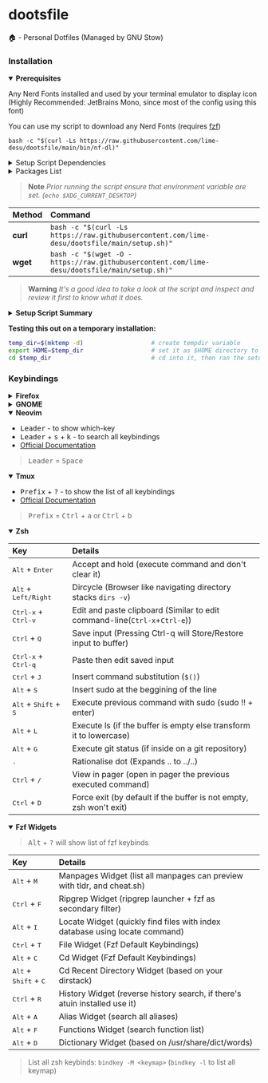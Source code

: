 # dootsfile
🏠 - Personal Dotfiles (Managed by GNU Stow)

### Installation
<details open>
  <summary><strong> Prerequisites </strong></summary>

Any Nerd Fonts installed and used by your terminal emulator to display icon (Highly Recommended: JetBrains Mono, since most of the config using this font)

You can use my script to download any Nerd Fonts
(requires [fzf](https://github.com/junegunn/fzf))
```
bash -c "$(curl -Ls https://raw.githubusercontent.com/lime-desu/dootsfile/main/bin/nf-dl)"
```
<details>
  <summary>Setup Script Dependencies </summary>

| Packages | Description | 
| :---     | :----| 
|  chsh    | Util-Linux (system utilities)
|  curl    | Transfer a URL
|  git     | Version Control System
|  jq      | Command-line JSON processor
|  stow    | Manage farms of symbolik links
|  tar     | An archiving utility
|  wget    | The non-interactive network downloader
|  zsh     | Powerful interactive shell

</details>

<details>
  <summary> Packages List </summary>

  #### Applications:

  Following packages that will be installed on the setup script:

| Packages      | Arch | Debian |Fedora | Void | Description |
| :---          | :--- | :---   | :---  | :--- | :----| 
|  alacritty    | ✓    | ✗      | ✓     | ✓    | Fast, cross-platform, OpenGL terminal Emulator 
|  foliate      | ✓    | ✗      | ✓     | ✓    | A Simple and modern GTK eBook reader
|  foot         | ✓    | ✓      | ✓     | ✓    | Lightweight Wayland terminal emulator
|  mpv          | ✓    | ✓      | ✓     | ✓    | A media player
|  kitty        | ✓    | ✓      | ✓     | ✓    | Cross-platform, fast, feature rich, GPU based terminal

| Flatpak Packages      | Description |
| :---                  | :---        |
| amberol               | Plays music, and nothing else
| flatseal              | Utility to manage Flatpak Applications Permission
| junction              | Application chooser for opening files and links
| gradience             | Change the look of adwaita with ease

  **Command Line Utilities** *(Mostly [Modern Unix](https://github.com/ibraheemdev/modern-unix))*

| Packages      | Arch | Debian |Fedora | Void | Description |
| :---          | :--- | :---   | :---  | :--- | :----| 
|  bat          | ✓    | ✓      | ✓     | ✓    | A Cat(1) clone with wings
|  broot        | ✓    | ✗      | ✗     | ✓    | A tree explorer and a customizable launcher
|  btop         | ✓    | ✓      | ✓     | ✓    | Modern Resources Monitor Utility
|  cava         | ✗    | ✓      | ✓     | ✓    | Console-based Audio Visualizezr for Alsa
|  chafa        | ✓    | ✓      | ✓     | ✓    | Terminal graphics and character art generator.
|  delta        | ✓    | ✗      | ✓     | ✓    | Syntax-highlighting pager for git, diff etc.
|  dust         | ✓    | ✗      | ✗     | ✓    | A more intuitive version of du in rust
|  exa          | ✓    | ✓      | ✓     | ✓    | Modern replacement for ls
|  fd           | ✓    | ✓      | ✓     | ✓    | Simple, fast and user-friendly alternative to find
|  fuck         | ✓    | ✓      | ✓     | ✓    | App that corrects your previous console command
|  fzf          | ✓    | ✓      | ✓     | ✓    | A command-line fuzzy finder
|  lsd          | ✓    | ✗      | ✓     | ✓    | Ls command with pretty colors and some other stuff
|  neofetch     | ✓    | ✓      | ✓     | ✓    | CLI system information tool
|  ripgrep      | ✓    | ✓      | ✓     | ✓    | Command Line oriented search tool
|  starship     | ✓    | ✗      | ✗     | ✓    | Cross platform shell prompt
|  tldr         | ✓    | ✗      | ✓     | ✓    | Fast and customizable TLDR Client (tealdeer)
|  tmux         | ✓    | ✓      | ✓     | ✓    | A terminal multiplexer
|  unzip        | ✓    | ✓      | ✓     | ✓    | A utility for unpacking zip files
|  wl-clipboard | ✓    | ✓      | ✓     | ✓    | Command-line copy/paste utilities for Wayland


  <sub><sup>*Foliate is available on Debian, but it isn't available on Ubuntu (only on 3rd party repo PPA) so I didn't include it.* </sub></sup>
  <sub><sup>*If the package manager can't find all the necessary packages, it will fail to install and won't do anything* </sub></sup>

  Required version:
  - `fzf` >= 0.30 (***deps:*** *bat, broot, fd lsd rg wl-copy*)
  - `lsd` >= 0.23.1
  - `neovim` >= 0.8.0 (***deps:*** *C Compiler and Nodejs*)

  Also include essential group of packages for building and compiling

  </details>
</details>

> **Note** *Prior running the script ensure that environment variable are set. (`echo $XDG_CURRENT_DESKTOP`)*

| Method    | Command                                                                                     |
| :-------- | :-----------------------------------------------------------------------------------------  |
| **curl**  | `bash -c "$(curl -Ls https://raw.githubusercontent.com/lime-desu/dootsfile/main/setup.sh)"`   |
| **wget**  | `bash -c "$(wget -O - https://raw.githubusercontent.com/lime-desu/dootsfile/main/setup.sh)"`  |

> **Warning** *It's a good idea to take a look at the script and inspect and review it first to know what it does.*

<details>
<summary><strong> Setup Script Summary </strong></summary>

  - Will automatically install all the necessary packages and dependencies
  - Get all the files from the source (and store it on `$HOME/Git/Local/dootsfile`)
  - Using [stow](https://www.gnu.org/software/stow/) to symlink it based on their xdg-spec directories (Backup existing files and rename with `.doots` extension.)
  - Setup zsh as a default shell, after setting this up:
    - it will automatically install and use [Oh-My-Zsh](https://ohmyz.sh/) framework and download it's [defined custom plugins](https://github.com/lime-desu/dootsfile/blob/84da632afbcba8f1b5f691352d31ab1dec26c57e/config/zsh/functions/oh-my-zsh.zsh#L83)
    - will also download and setup [Oh-My-Tmux](https://github.com/gpakosz/.tmux) too.
  - Set up Firefox/Librewolf search engine shortcuts (Not custom CSS).
    - for quick search, e.g.: `:gh` for github search, `:r/` subreddit search, `:so` stackoverflow search,`:y` youtube search and etc.
    - and it will also execute [Firefox-Ui-Fix](https://github.com/black7375/Firefox-UI-Fix) installation script
  - Install [phinger-cursors](https://github.com/phisch/phinger-cursors), [catppuccin-cursors](https://github.com/catppuccin/cursors), [neocowsay](https://github.com/Code-Hex/Neo-cowsay), and [adw-gtk3](https://github.com/lassekongo83/adw-gtk3) (will fetch it from github releases)
  - If on Gnome De:
    - Execute [catppuccin/gnome-terminal](https://github.com/catppuccin/gnome-terminal) script and apply it, and update some gnome settings.
    - This will also import all of my Gnome Keybindings (including Custom keybindings, and Gnome Shell Shortcut aswell as [Pop!_Os-Shell](https://github.com/pop-os/shell) too)
  - Lastly, if Flatpak is installed, Install useful apps: [Amberol](https://flathub.org/apps/details/io.bassi.Amberol), [Flatseal](https://flathub.org/apps/details/com.github.tchx84.Flatseal), [Junction](https://flathub.org/apps/details/re.sonny.Junction), [Gradience](https://flathub.org/apps/details/com.github.GradienceTeam.Gradience) and [Extension Manager](https://flathub.org/apps/details/com.mattjakeman.ExtensionManager) (on Gnome)

 </details>
 
  **Testing this out on a temporary installation:**
  ```sh
  temp_dir=$(mktemp -d)                   # create tempdir variable
  export HOME=$temp_dir                   # set it as $HOME directory to don't dirty your ~
  cd $temp_dir                            # cd into it, then ran the setup script above
  ```
  
  ### Keybindings
<details>
  <summary><strong> Firefox </strong></summary>

  | Keyword | Search |
  | --- | --- |
  | <kbd>:g</kbd>                                                                                               | [Google](https://www.google.com/) |
  | <kbd>:y</kbd>,<br><kbd>:y/</kbd> (most viewed), <br><kbd>:y//</kbd> or <kbd>:yt</kbd> (most viewed by year) | [Youtube](https://www.youtube.com/) |
  | <kbd>:r</kbd> or <kbd>:re</kbd>, <br> <kbd>:r/</kbd> or <kbd>r/</kbd> (subreddit)                           | [Reddit](https://www.reddit.com/) |
  | <kbd>:q</kbd>                                                                                               | [Quora](https://www.quora.com/) |
  | <kbd>:gh</kbd>, <kbd>:gh/</kbd> (most stars)                                                                | [GitHub](https://github.com) |
  | <kbd>:so</kbd>                                                                                              | [Stack Overflow](https://stackoverflow.com) |
  | <kbd>:use</kbd>                                                                                             | [Unix Stack Exchange](https://unix.stackexchange.com/) |
  | <kbd>:dd</kbd>                                                                                              | [DevDocs](https://devdocs.io/) |
  | <kbd>:mdn</kbd>                                                                                             | [MDN Web Docs](https://developer.mozilla.org/en-US/) |
  | <kbd>:var</kbd>                                                                                             | [CODELF](https://unbug.github.io/codelf/) |
  | <kbd>:aw</kbd>                                                                                              | [Arch Wiki](https://wiki.archlinux.org/) |
  | <kbd>:fed</kbd>                                                                                             | [Ask Fedora](https://ask.fedoraproject.org/) |
  | <kbd>:man</kbd>                                                                                             | [Mankier](https://www.mankier.com/) |
  | <kbd>:cnf</kbd>                                                                                             | [Command Not Found](https://command-not-found.com/) |
  | <kbd>:xsh</kbd>                                                                                             | [Explain Shell](https://www.explainshell.com/) |
  | <kbd>:ia</kbd> or <kbd>:wm</kbd>                                                                            | [Internet Archive (Wayback Machine)](https://archive.org/) |
  | <kbd>:mw</kbd>                                                                                              | [Merriam Webster Dictionary](https://www.merriam-webster.com/) |
  | <kbd>:ud</kbd>                                                                                              | [Urban Dictionary](https://www.urbandictionary.com/) |
  | <kbd>:alt</kbd>                                                                                             | [AlternativeTo](https://alternativeto.net/) |
  | <kbd>:subs</kbd>                                                                                            | [OpenSubtitles](https://www.opensubtitles.org/en/search/subs) |
  | <kbd>:dl</kbd>                                                                                              | [DeepL (to EN)](https://www.deepl.com/translator) |
  | <kbd>:tl</kbd>                                                                                              | [Google Translate (to EN)](https://translate.google.com/) |
  | <kbd>:maps</kbd>                                                                                            | [Google Maps](https://maps.google.com/) |
  | <kbd>:lib</kbd> or <kbd>:aa</kbd>                                                                           | [Anna's Archive](https://annas-archive.org/) |
  | <kbd>:libgen</kbd> or <kbd>:lg</kbd>                                                                        | [Library Genesis](https://www.libgen.is/) |
  | <kbd>:gr</kbd>                                                                                              | [Goodreads](https://www.goodreads.com/) |

  And many more some weeb and pirate stuff..
  You can find all of the list on `about:preferences#search`

  **Pro Tip:** Pressing `Ctrl-L` or `Alt-D` will focus on search bar
  
  **Adding custom search engine:**
  
  By default it is disabled you have to enabled it first,
  on `about:config` add this line and set it to true
  ```
  browser.urlbar.update2.engineAliasRefresh
  ```
  Also suggest me some good search engines to add...

</details>

<details>
  <summary><strong> GNOME </strong></summary>
	
  | Key | Action |
  | :-  | :-  |
  | <kbd>Super</kbd> + <kbd>Enter</kbd>                                      | Open Alacritty (Terminal Emulator) |
  | <kbd>Super</kbd> + <kbd>Shift</kbd> + <kbd>Q</kbd>                       | Close window |
  | <kbd>Super</kbd> + <kbd>Shift</kbd> + <kbd>M</kbd>                       | Maximize window | 
  | <kbd>Super</kbd> + <kbd>R</kbd>                                          | Adjustment Mode (PopOS Shell Extension)|
  | <kbd>Super</kbd> + <kbd>Shift</kbd> + <kbd>1-4</kbd>                     | Move window to workspace number 1-4 |
  | <kbd>Super</kbd> + <kbd>1-4</kbd>                                        | Switch to workspace number 1-4 |
  | <kbd>Ctrl</kbd> + <kbd>Alt</kbd> + <kbd>Left/Right</kbd>                 | Move to the Left/Right workspace |
  | <kbd>Ctrl</kbd> + <kbd>Alt</kbd> + <kbd>Shift</kdb> <kbd>Left/Right</kbd>| Move window one workspace to the Left/Right |
  | <kbd>Alt</kbd> + <kbd>Tab</kbd>                                          | Switch windows |
  | <kbd>Super</kbd> + <kbd>Tab</kbd>                                        | Switch Application (Gnome default alt-tab behaviour)|
  | <kbd>Super</kbd> + <kbd>Shift</kbd> + <kbd>D</kbd>                       | Hide all normal windows |
  | <kbd>Super</kbd> + <kbd>Shift</kbd> + <kbd>W</kbd>                       | Change Wallpaper Randomly |
  | <kbd>Ctrl</kbd> + <kbd>Alt</kbd> + <kbd>T</kbd>                          | Open Foot (Terminal Emulator) |
  | <kbd>Super</kbd> + <kbd>N</kbd>                                          | Open Neovim (Text Editor) |
  | <kbd>Super</kbd> + <kbd>F</kbd>                                          | Open Foliate (Ebook Reader) |
  | <kbd>Super</kbd> + <kbd>E</kbd>                                          | Open Nautilus (File Manager) |
  | <kbd>Ctrl</kbd> + <kbd>Alt</kbd> + <kbd>Del</kbd>                        | Rickroll (Opens on Foot Terminal) |
  | <kbd>Super</kbd> + <kbd>Shift</kbd> + <kbd>R</kbd>                       | Record a screencast |
  | <kbd>Super</kbd> + <kbd>I</kbd>                                          | Open Settings |
  | <kbd>Ctrl</kbd> + <kbd>Shift</kbd> + <kbd>Esc</kbd>                      | System Monitor |
  | <kbd>Super</kbd> + <kbd>Shift</kbd> + <kbd>E</kbd>                       | Logout/Exit |

  - [Official Documentation](https://help.gnome.org/users/gnome-help/stable/shell-keyboard-shortcuts.html.en)
  - [Pop Os Shell Keyboard Shortcuts](https://support.system76.com/articles/pop-keyboard-shortcuts/)

  > <kbd>Super</kbd> = <kbd>Windows Logo Key</kbd>
	
</details>

<details open>
  <summary><strong> Neovim </strong></summary>
	
  - <kbd>Leader</kbd> - to show which-key
  - <kbd>Leader</kbd> + <kbd>s</kbd> + <kbd>k</kbd> - to search all keybindings
  - [Official Documentation](https://www.lazyvim.org/keymaps)	

  > <kbd>Leader</kbd> = <kbd>Space</kbd>
	
</details>

<details open>
  <summary><strong> Tmux </strong></summary>
	
  - <kbd>Prefix</kbd> + <kbd>?</kbd> - to show the list of all keybindings
  - [Official Documentation](https://github.com/gpakosz/.tmux#bindings)

  > <kbd>Prefix</kbd> = <kbd>Ctrl</kbd> + <kbd>a</kbd> or <kbd>Ctrl</kbd> + <kbd>b</kbd>
	</details>

<details open>
  <summary><strong> Zsh </strong></summary>
	
  | Key | Details |
  | :-  | :-  |
  | <kbd>Alt</kbd> + <kbd>Enter</kbd>                     | Accept and hold (execute command and don't clear it)
  | <kbd>Alt</kbd> + <kbd>Left/Right</kdb>                | Dircycle (Browser like navigating directory stacks `dirs -v`)
  | <kbd>Ctrl-x</kbd> + <kbd>Ctrl-v</kbd>                 | Edit and paste clipboard (Similar to edit command-line(`Ctrl-x`+`Ctrl-e`))
  | <kbd>Ctrl</kbd> + <kbd>Q</kbd>                        | Save input (Pressing Ctrl-q will Store/Restore input to buffer)
  | <kbd>Ctrl-x</kbd> + <kbd>Ctrl-q</kbd>                 | Paste then edit saved input
  | <kbd>Ctrl</kbd> + <kbd>J</kbd>                        | Insert command substitution (`$()`)
  | <kbd>Alt</kbd> + <kbd>S</kbd>                         | Insert sudo at the beggining of the line
  | <kbd>Alt</kbd> + <kbd>Shift</kbd> + <kbd>S</kbd>      | Execute previous command with sudo (sudo !! + enter)
  | <kbd>Alt</kbd> + <kbd>L</kbd>                         | Execute ls (if the buffer is empty else transform it to lowercase)
  | <kbd>Alt</kbd> + <kbd>G</kbd>                         | Execute git status (if inside on a git repository)
  | <kbd>.</kbd>                                          | Rationalise dot (Expands .. to ../..)
  | <kbd>Ctrl</kbd> + <kbd>/</kbd>                        | View in pager (open in pager the previous executed command)
  | <kbd>Ctrl</kbd> + <kbd>D</kbd>                        | Force exit (by default if the buffer is not empty, zsh won't exit)

<details open>
  <summary><strong> Fzf Widgets </strong></summary>

  > <kbd>Alt</kbd> + <kbd>?</kbd> will show list of fzf keybinds

  | Key | Details |
  | :-      | :-          |
  | <kbd>Alt</kbd> + <kbd>M</kbd>                         | Manpages Widget (list all manpages can preview with tldr, and cheat.sh)
  | <kbd>Ctrl</kbd> + <kbd>F</kbd>                        | Ripgrep Widget (ripgrep launcher + fzf as secondary filter)
  | <kbd>Alt</kbd> + <kbd>I</kbd>                         | Locate Widget (quickly find files with index database using locate command)
  | <kbd>Ctrl</kbd> + <kbd>T</kbd>                        | File Widget (Fzf Default Keybindings)
  | <kbd>Alt</kbd> + <kbd>C</kbd>                         | Cd Widget (Fzf Default Keybindings)
  | <kbd>Alt</kbd> + <kbd>Shift</kbd> + <kbd>C</kbd>      | Cd Recent Directory Widget (based on your dirstack)
  | <kbd>Ctrl</kbd> + <kbd>R</kbd>                        | History Widget (reverse history search, if there's atuin installed use it)
  | <kbd>Alt</kbd> + <kbd>A</kbd>                         | Alias Widget (search all aliases)
  | <kbd>Alt</kbd> + <kbd>F</kbd>                         | Functions Widget (search function list)
  | <kbd>Alt</kbd> + <kbd>D</kbd>                         | Dictionary Widget (based on /usr/share/dict/words)

</details>

  > List all zsh keybinds: `bindkey -M <keymap>` (`bindkey -l` to list all keymap)

</details>
